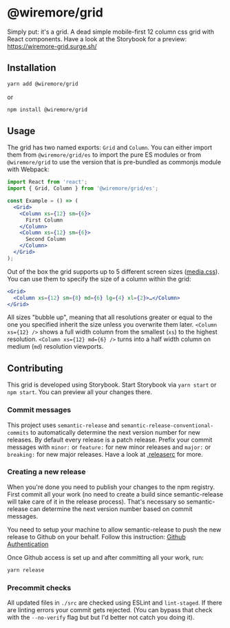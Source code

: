 # @wiremore/grid

Simply put: it's a grid. A dead simple mobile-first 12 column css grid with React components. Have a look at the Storybook for a preview: https://wiremore-grid.surge.sh/

## Installation

```sh
yarn add @wiremore/grid
```

or

```sh
npm install @wiremore/grid
```

## Usage

The grid has two named exports: `Grid` and `Column`. You can either import them from `@wiremore/grid/es` to import the pure ES modules or from `@wiremore/grid` to use the version that is pre-bundled as commonjs module with Webpack:

```jsx
import React from 'react';
import { Grid, Column } from '@wiremore/grid/es';

const Example = () => (
  <Grid>
    <Column xs={12} sm={6}>
      First Column
    </Column>
    <Column xs={12} sm={6}>
      Second Column
    </Column>
  </Grid>
);
```

Out of the box the grid supports up to 5 different screen sizes ([media.css](https://github.com/wiremore/grid/blob/master/src/media.css)). You can use them to specify the size of a column within the grid:

```jsx
<Grid>
  <Column xs={12} sm={8} md={6} lg={4} xl={2}>…</Column>
</Grid>
```

All sizes "bubble up", meaning that all resolutions greater or equal to the one you specified inherit the size unless you overwrite them later. `<Column xs={12} />` shows a full width column from the smallest (`xs`) to the highest resolution. `<Column xs={12} md={6} />` turns into a half width column on medium (`md`) resolution viewports.

## Contributing

This grid is developed using Storybook. Start Storybook via `yarn start` or `npm start`. You can preview all your changes there.

### Commit messages

This project uses `semantic-release` and `semantic-release-conventional-commits` to automatically determine the next version number for new releases. By default every release is a patch release. Prefix your commit messages with `minor:` or `feature:` for new minor releases and `major:` or `breaking:` for new major releases. Have a look at [.releaserc](https://github.com/wiremore/grid/blob/master/.releaserc) for more.

### Creating a new release

When you're done you need to publish your changes to the npm registry. First commit all your work (no need to create a build since semantic-release will take care of it in the release process). That's necessary so semantic-release can determine the next version number based on commit messages.

You need to setup your machine to allow semantic-release to push the new release to Github on your behalf. Follow this instruction: [Github Authentication](https://github.com/semantic-release/github/blob/master/README.md#github-authentication)

Once Github access is set up and after committing all your work, run:

```sh
yarn release
```

### Precommit checks

All updated files in `./src` are checked using ESLint and `lint-staged`. If there are linting errors your commit gets rejected. (You can bypass that check with the `--no-verify` flag but but I'd better not catch you doing it).
